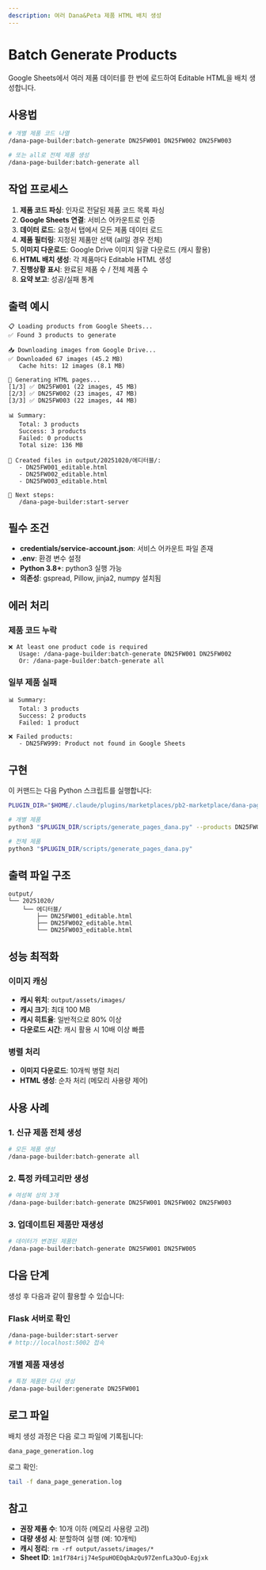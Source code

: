 ```yaml
---
description: 여러 Dana&Peta 제품 HTML 배치 생성
---
```


# Batch Generate Products

Google Sheets에서 여러 제품 데이터를 한 번에 로드하여 Editable HTML을 배치 생성합니다.

## 사용법

```bash
# 개별 제품 코드 나열
/dana-page-builder:batch-generate DN25FW001 DN25FW002 DN25FW003

# 또는 all로 전체 제품 생성
/dana-page-builder:batch-generate all
```

## 작업 프로세스

1. **제품 코드 파싱**: 인자로 전달된 제품 코드 목록 파싱
2. **Google Sheets 연결**: 서비스 어카운트로 인증
3. **데이터 로드**: 요청서 탭에서 모든 제품 데이터 로드
4. **제품 필터링**: 지정된 제품만 선택 (all일 경우 전체)
5. **이미지 다운로드**: Google Drive 이미지 일괄 다운로드 (캐시 활용)
6. **HTML 배치 생성**: 각 제품마다 Editable HTML 생성
7. **진행상황 표시**: 완료된 제품 수 / 전체 제품 수
8. **요약 보고**: 성공/실패 통계

## 출력 예시

```
📋 Loading products from Google Sheets...
✅ Found 3 products to generate

📥 Downloading images from Google Drive...
✅ Downloaded 67 images (45.2 MB)
   Cache hits: 12 images (8.1 MB)

🎨 Generating HTML pages...
[1/3] ✅ DN25FW001 (22 images, 45 MB)
[2/3] ✅ DN25FW002 (23 images, 47 MB)
[3/3] ✅ DN25FW003 (22 images, 44 MB)

📊 Summary:
   Total: 3 products
   Success: 3 products
   Failed: 0 products
   Total size: 136 MB

📁 Created files in output/20251020/에디터블/:
   - DN25FW001_editable.html
   - DN25FW002_editable.html
   - DN25FW003_editable.html

🎯 Next steps:
   /dana-page-builder:start-server
```

## 필수 조건

- **credentials/service-account.json**: 서비스 어카운트 파일 존재
- **.env**: 환경 변수 설정
- **Python 3.8+**: python3 실행 가능
- **의존성**: gspread, Pillow, jinja2, numpy 설치됨

## 에러 처리

### 제품 코드 누락
```
❌ At least one product code is required
   Usage: /dana-page-builder:batch-generate DN25FW001 DN25FW002
   Or: /dana-page-builder:batch-generate all
```

### 일부 제품 실패
```
📊 Summary:
   Total: 3 products
   Success: 2 products
   Failed: 1 product

❌ Failed products:
   - DN25FW999: Product not found in Google Sheets
```

## 구현

이 커맨드는 다음 Python 스크립트를 실행합니다:

```bash
PLUGIN_DIR="$HOME/.claude/plugins/marketplaces/pb2-marketplace/dana-page-builder"

# 개별 제품
python3 "$PLUGIN_DIR/scripts/generate_pages_dana.py" --products DN25FW001 DN25FW002

# 전체 제품
python3 "$PLUGIN_DIR/scripts/generate_pages_dana.py"
```

## 출력 파일 구조

```
output/
└── 20251020/
    └── 에디터블/
        ├── DN25FW001_editable.html
        ├── DN25FW002_editable.html
        └── DN25FW003_editable.html
```

## 성능 최적화

### 이미지 캐싱
- **캐시 위치**: `output/assets/images/`
- **캐시 크기**: 최대 100 MB
- **캐시 히트율**: 일반적으로 80% 이상
- **다운로드 시간**: 캐시 활용 시 10배 이상 빠름

### 병렬 처리
- **이미지 다운로드**: 10개씩 병렬 처리
- **HTML 생성**: 순차 처리 (메모리 사용량 제어)

## 사용 사례

### 1. 신규 제품 전체 생성
```bash
# 모든 제품 생성
/dana-page-builder:batch-generate all
```

### 2. 특정 카테고리만 생성
```bash
# 여성복 상의 3개
/dana-page-builder:batch-generate DN25FW001 DN25FW002 DN25FW003
```

### 3. 업데이트된 제품만 재생성
```bash
# 데이터가 변경된 제품만
/dana-page-builder:batch-generate DN25FW001 DN25FW005
```

## 다음 단계

생성 후 다음과 같이 활용할 수 있습니다:

### Flask 서버로 확인
```bash
/dana-page-builder:start-server
# http://localhost:5002 접속
```

### 개별 제품 재생성
```bash
# 특정 제품만 다시 생성
/dana-page-builder:generate DN25FW001
```

## 로그 파일

배치 생성 과정은 다음 로그 파일에 기록됩니다:

```
dana_page_generation.log
```

로그 확인:
```bash
tail -f dana_page_generation.log
```

## 참고

- **권장 제품 수**: 10개 이하 (메모리 사용량 고려)
- **대량 생성 시**: 분할하여 실행 (예: 10개씩)
- **캐시 정리**: `rm -rf output/assets/images/*`
- **Sheet ID**: `1m1f784rij74eSpuHOEOqbAzQu97ZenfLa3QuO-Egjxk`
